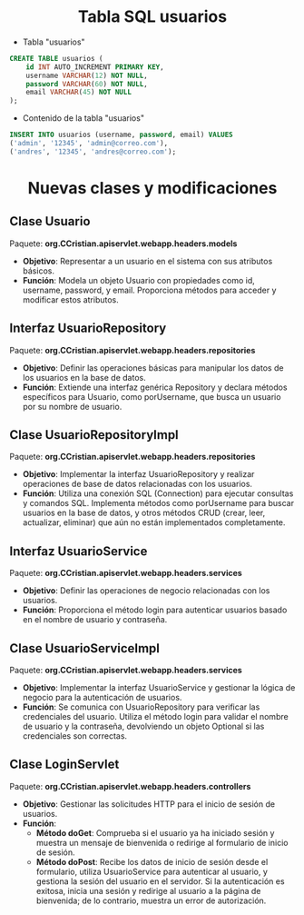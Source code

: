 <h1 align="center">Tabla SQL usuarios</h1>

- Tabla "usuarios"
```sql
CREATE TABLE usuarios (
    id INT AUTO_INCREMENT PRIMARY KEY,
    username VARCHAR(12) NOT NULL,
    password VARCHAR(60) NOT NULL,
    email VARCHAR(45) NOT NULL
);
```
- Contenido de la tabla "usuarios"
```sql
INSERT INTO usuarios (username, password, email) VALUES
('admin', '12345', 'admin@correo.com'),
('andres', '12345', 'andres@correo.com');
```

<h1 align="center">Nuevas clases y modificaciones</h1>

<h2>Clase Usuario</h2>
Paquete: <b>org.CCristian.apiservlet.webapp.headers.models</b>

- <b>Objetivo</b>: Representar a un usuario en el sistema con sus atributos básicos.
- <b>Función</b>: Modela un objeto Usuario con propiedades como id, username, password, y email. Proporciona métodos para acceder y modificar estos atributos.

<h2>Interfaz UsuarioRepository</h2>
Paquete: <b>org.CCristian.apiservlet.webapp.headers.repositories</b>

- <b>Objetivo</b>: Definir las operaciones básicas para manipular los datos de los usuarios en la base de datos.
- <b>Función</b>: Extiende una interfaz genérica Repository y declara métodos específicos para Usuario, como porUsername, que busca un usuario por su nombre de usuario.

<h2>Clase UsuarioRepositoryImpl</h2>
Paquete: <b>org.CCristian.apiservlet.webapp.headers.repositories</b>

- <b>Objetivo</b>: Implementar la interfaz UsuarioRepository y realizar operaciones de base de datos relacionadas con los usuarios.
- <b>Función</b>: Utiliza una conexión SQL (Connection) para ejecutar consultas y comandos SQL. Implementa métodos como porUsername para buscar usuarios en la base de datos, y otros métodos CRUD (crear, leer, actualizar, eliminar) que aún no están implementados completamente.

<h2>Interfaz UsuarioService</h2>
Paquete: <b>org.CCristian.apiservlet.webapp.headers.services</b>

- <b>Objetivo</b>: Definir las operaciones de negocio relacionadas con los usuarios.
- <b>Función</b>: Proporciona el método login para autenticar usuarios basado en el nombre de usuario y contraseña.

<h2>Clase UsuarioServiceImpl</h2>
Paquete: <b>org.CCristian.apiservlet.webapp.headers.services</b>

- <b>Objetivo</b>: Implementar la interfaz UsuarioService y gestionar la lógica de negocio para la autenticación de usuarios.
- <b>Función</b>: Se comunica con UsuarioRepository para verificar las credenciales del usuario. Utiliza el método login para validar el nombre de usuario y la contraseña, devolviendo un objeto Optional<Usuario> si las credenciales son correctas.

<h2>Clase LoginServlet</h2>
Paquete: <b>org.CCristian.apiservlet.webapp.headers.controllers</b>

- <b>Objetivo</b>: Gestionar las solicitudes HTTP para el inicio de sesión de usuarios.
- <b>Función</b>:
  - <b>Método doGet</b>: Comprueba si el usuario ya ha iniciado sesión y muestra un mensaje de bienvenida o redirige al formulario de inicio de sesión.
  - <b>Método doPost</b>: Recibe los datos de inicio de sesión desde el formulario, utiliza UsuarioService para autenticar al usuario, y gestiona la sesión del usuario en el servidor. Si la autenticación es exitosa, inicia una sesión y redirige al usuario a la página de bienvenida; de lo contrario, muestra un error de autorización.
